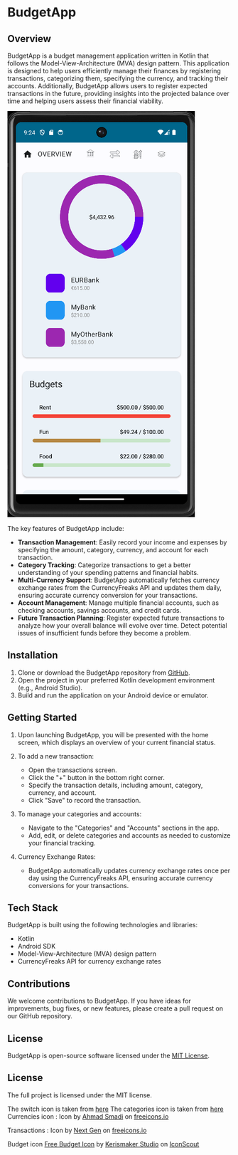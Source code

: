 # BudgetApp

## Overview
BudgetApp is a budget management application written in Kotlin that follows the Model-View-Architecture (MVA) design pattern. This application is designed to help users efficiently manage their finances by registering transactions, categorizing them, specifying the currency, and tracking their accounts. Additionally, BudgetApp allows users to register expected transactions in the future, providing insights into the projected balance over time and helping users assess their financial viability.


![Alt text](/images/overall.png)

The key features of BudgetApp include:
- **Transaction Management**: Easily record your income and expenses by specifying the amount, category, currency, and account for each transaction.
- **Category Tracking**: Categorize transactions to get a better understanding of your spending patterns and financial habits.
- **Multi-Currency Support**: BudgetApp automatically fetches currency exchange rates from the CurrencyFreaks API and updates them daily, ensuring accurate currency conversion for your transactions.
- **Account Management**: Manage multiple financial accounts, such as checking accounts, savings accounts, and credit cards.
- **Future Transaction Planning**: Register expected future transactions to analyze how your overall balance will evolve over time. Detect potential issues of insufficient funds before they become a problem.

## Installation
1. Clone or download the BudgetApp repository from [GitHub](https://github.com/afcarzero1/Budget).
2. Open the project in your preferred Kotlin development environment (e.g., Android Studio).
3. Build and run the application on your Android device or emulator.

## Getting Started
1. Upon launching BudgetApp, you will be presented with the home screen, which displays an overview of your current financial status.

2. To add a new transaction:
    - Open the transactions screen.
    - Click the "+" button in the bottom right corner.
    - Specify the transaction details, including amount, category, currency, and account.
    - Click "Save" to record the transaction.

3. To manage your categories and accounts:
    - Navigate to the "Categories" and "Accounts" sections in the app.
    - Add, edit, or delete categories and accounts as needed to customize your financial tracking.

5. Currency Exchange Rates:
    - BudgetApp automatically updates currency exchange rates once per day using the CurrencyFreaks API, ensuring accurate currency conversions for your transactions.

## Tech Stack
BudgetApp is built using the following technologies and libraries:
- Kotlin
- Android SDK
- Model-View-Architecture (MVA) design pattern
- CurrencyFreaks API for currency exchange rates

## Contributions
We welcome contributions to BudgetApp. If you have ideas for improvements, bug fixes, or new features, please create a pull request on our GitHub repository.

## License
BudgetApp is open-source software licensed under the [MIT License](LICENSE.md).



## License

The full project is licensed under the MIT license.

The switch icon is taken from [here](https://www.veryicon.com/icons/miscellaneous/fs-icon/switch-38.html)
The categories icon is taken from [here](https://freeicons.io/line-icons-2/category-icon-30673)
Currencies icon : Icon by <a class="link_pro" href="https://freeicons.io/currencies/euro-currencies-icon-700439">Ahmad Smadi</a>
on <a href="https://freeicons.io">freeicons.io</a>

Transactions : Icon by <a class="link_pro" href="https://freeicons.io/basic-ui-6/transaction-icon-709350">Next Gen</a>
on <a href="https://freeicons.io">freeicons.io</a>

Budget icon  <a href="https://iconscout.com/icons/budget" target="_blank">Free Budget  Icon</a> by <a href="https://iconscout.com/contributors/kerismaker">Kerismaker Studio</a> on <a href="https://iconscout.com">IconScout</a>